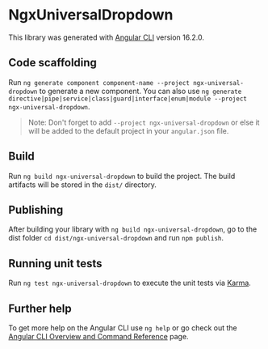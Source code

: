 # NgxUniversalDropdown

This library was generated with [Angular CLI](https://github.com/angular/angular-cli) version 16.2.0.

## Code scaffolding

Run `ng generate component component-name --project ngx-universal-dropdown` to generate a new component. You can also use `ng generate directive|pipe|service|class|guard|interface|enum|module --project ngx-universal-dropdown`.
> Note: Don't forget to add `--project ngx-universal-dropdown` or else it will be added to the default project in your `angular.json` file. 

## Build

Run `ng build ngx-universal-dropdown` to build the project. The build artifacts will be stored in the `dist/` directory.

## Publishing

After building your library with `ng build ngx-universal-dropdown`, go to the dist folder `cd dist/ngx-universal-dropdown` and run `npm publish`.

## Running unit tests

Run `ng test ngx-universal-dropdown` to execute the unit tests via [Karma](https://karma-runner.github.io).

## Further help

To get more help on the Angular CLI use `ng help` or go check out the [Angular CLI Overview and Command Reference](https://angular.io/cli) page.

